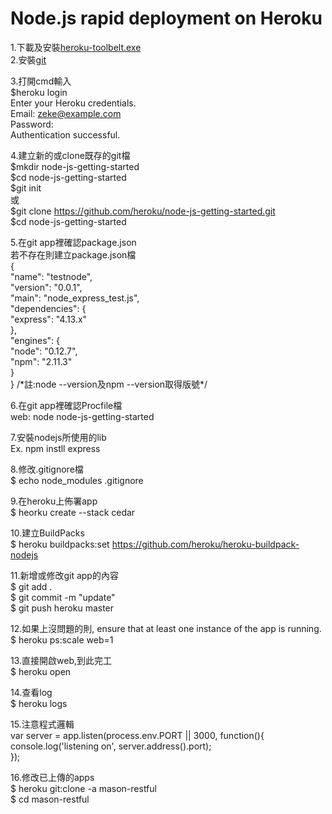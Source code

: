 Node.js rapid deployment on Heroku
=================================  
1.下載及安裝[heroku-toolbelt.exe](https://devcenter.heroku.com/articles/getting-started-with-nodejs#set-up)  
2.安裝[git](https://git-scm.com/downloads)  
    
3.打開cmd輸入  
    $heroku login  
    Enter your Heroku credentials.  
    Email: zeke@example.com  
    Password:  
    Authentication successful.  
    
4.建立新的或clone既存的git檔  
    $mkdir node-js-getting-started  
    $cd node-js-getting-started  
    $git init  
    或  
    $git clone https://github.com/heroku/node-js-getting-started.git  
    $cd node-js-getting-started  
    
5.在git app裡確認package.json  
  若不存在則建立package.json檔  
        {  
          "name": "testnode",  
          "version": "0.0.1",  
          "main": "node_express_test.js",  
          "dependencies": {  
            "express": "4.13.x"  
          },  
          "engines": {  
            "node": "0.12.7",  
            "npm": "2.11.3"  
          }  
        }
        /\*註:node --version及npm --version取得版號\*/  
    
6.在git app裡確認Procfile檔  
    web: node node-js-getting-started  
    
7.安裝nodejs所使用的lib  
    Ex. npm instll express  
    
8.修改.gitignore檔  
  $ echo node_modules  .gitignore  
    
9.在heroku上佈署app  
  $ heorku create --stack cedar  
    
10.建立BuildPacks  
  $ heroku buildpacks:set https://github.com/heroku/heroku-buildpack-nodejs  
    
11.新增或修改git app的內容  
  $ git add .  
  $ git commit -m "update"  
  $ git push heroku master  
    
12.如果上沒問題的則, ensure that at least one instance of the app is running.  
  $ heroku ps:scale web=1  
    
13.直接開啟web,到此完工  
  $ heroku open  
    
14.查看log  
  $ heroku logs  
    
15.注意程式邏輯  
        var server = app.listen(process.env.PORT || 3000, function(){  
          console.log('listening on', server.address().port);  
        }); 

16.修改已上傳的apps  
  $ heroku git:clone -a mason-restful  
  $ cd mason-restful  
